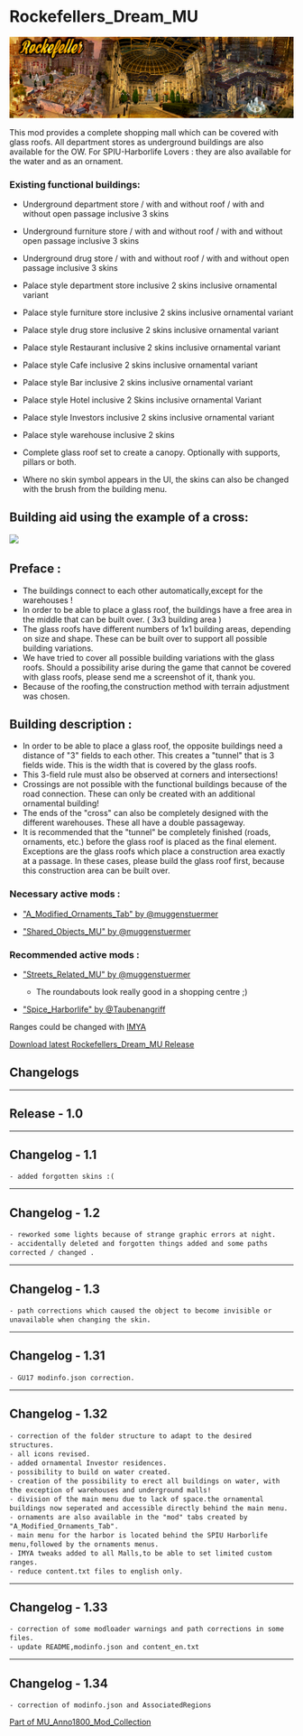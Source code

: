 # Rockefellers_Dream_MU

![](../doc/rockefeller_banner.jpg)

This mod provides a complete shopping mall which can be covered with glass roofs.
All department stores as underground buildings are also available for the OW.
For SPIU-Harborlife Lovers : they are also available for the water and as an ornament.

### Existing functional buildings:

- Underground department store / with and without roof / with and without open passage inclusive 3 skins
- Underground furniture store / with and without roof / with and without open passage inclusive 3 skins
- Underground drug store / with and without roof / with and without open passage inclusive 3 skins

- Palace style department store inclusive 2 skins inclusive ornamental variant
- Palace style furniture store inclusive 2 skins inclusive ornamental variant
- Palace style drug store inclusive 2 skins inclusive ornamental variant

- Palace style Restaurant inclusive 2 skins inclusive ornamental variant
- Palace style Cafe inclusive 2 skins inclusive ornamental variant
- Palace style Bar inclusive 2 skins inclusive ornamental variant
- Palace style Hotel inclusive 2 Skins inclusive ornamental Variant
- Palace style Investors inclusive 2 skins inclusive ornamental variant

- Palace style warehouse inclusive 2 skins

- Complete glass roof set to create a canopy. Optionally with supports, pillars or both.

- Where no skin symbol appears in the UI, the skins can also be changed with the brush from the building menu.
	

## Building aid using the example of a cross:

![](../doc/cross.png)


## Preface :

- The buildings connect to each other automatically,except for the warehouses !
- In order to be able to place a glass roof, the buildings have a free area in the middle that can be built over. ( 3x3 building area )
- The glass roofs have different numbers of 1x1 building areas, depending on size and shape.
  These can be built over to support all possible building variations.
- We have tried to cover all possible building variations with the glass roofs.
  Should a possibility arise during the game that cannot be covered with glass roofs, please send me a screenshot of it, thank you.
- Because of the roofing,the construction method with terrain adjustment was chosen.


## Building description :

- In order to be able to place a glass roof, the opposite buildings need a distance of "3" fields to each other.
  This creates a "tunnel" that is 3 fields wide.
  This is the width that is covered by the glass roofs.
- This 3-field rule must also be observed at corners and intersections!
- Crossings are not possible with the functional buildings because of the road connection.
  These can only be created with an additional ornamental building!
- The ends of the "cross" can also be completely designed with the different warehouses.
  These all have a double passageway.
- It is recommended that the "tunnel" be completely finished (roads, ornaments, etc.) before the glass roof is placed as the final element.
  Exceptions are the glass roofs which place a construction area exactly at a passage.
  In these cases, please build the glass roof first, because this construction area can be built over.


### Necessary active mods :

- ["A_Modified_Ornaments_Tab" by @muggenstuermer](https://mod.io/g/anno-1800/m/amodifiedornamentstabmu)

- ["Shared_Objects_MU" by @muggenstuermer](https://mod.io/g/anno-1800/m/sharedobjectsmu)
	  
	  
### Recommended active mods :

- ["Streets_Related_MU" by @muggenstuermer](https://mod.io/g/anno-1800/m/streetsrelatedmu)
  - The roundabouts look really good in a shopping centre ;)

- ["Spice_Harborlife" by @Taubenangriff](https://mod.io/g/anno-1800/m/harborlife)


Ranges could be changed with [IMYA](https://github.com/anno-mods/iModYourAnno)

[Download latest Rockefellers_Dream_MU Release](https://github.com/muggenstuermer/MU_Anno1800_Mod_Collection/releases/latest)


## Changelogs

---------------------------
Release - 1.0
---------------------------

---------------------------
Changelog - 1.1
---------------------------

	- added forgotten skins :(
	
---------------------------
Changelog - 1.2
---------------------------

	- reworked some lights because of strange graphic errors at night.
	- accidentally deleted and forgotten things added and some paths corrected / changed .
	
---------------------------
Changelog - 1.3
---------------------------

	- path corrections which caused the object to become invisible or unavailable when changing the skin.
	
---------------------------
Changelog - 1.31
---------------------------

	- GU17 modinfo.json correction.

---------------------------
Changelog - 1.32
---------------------------

	- correction of the folder structure to adapt to the desired structures.
	- all icons revised.
	- added ornamental Investor residences.
	- possibility to build on water created.
	- creation of the possibility to erect all buildings on water, with the exception of warehouses and underground malls!
	- division of the main menu due to lack of space.the ornamental buildings now seperated and accessible directly behind the main menu.
	- ornaments are also available in the "mod" tabs created by "A_Modified_Ornaments_Tab".
	- main menu for the harbor is located behind the SPIU Harborlife menu,followed by the ornaments menus.
	- IMYA tweaks added to all Malls,to be able to set limited custom ranges.
	- reduce content.txt files to english only.
	
---------------------------
Changelog - 1.33
---------------------------

	- correction of some modloader warnings and path corrections in some files.
	- update README,modinfo.json and content_en.txt
	
---------------------------
Changelog - 1.34
---------------------------

	- correction of modinfo.json and AssociatedRegions
	
	
	
[Part of MU_Anno1800_Mod_Collection](https://github.com/muggenstuermer/MU_Anno1800_Mod_Collection)